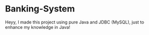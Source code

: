 # Banking-System

Heyy, I made this project using pure Java and JDBC (MySQL), just to enhance my knowledge in Java!
